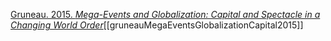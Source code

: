 [Gruneau. 2015. _Mega-Events and Globalization: Capital and Spectacle in a Changing World Order_](zotero://select/items/1_QMF4KI57)[[gruneauMegaEventsGlobalizationCapital2015]]
